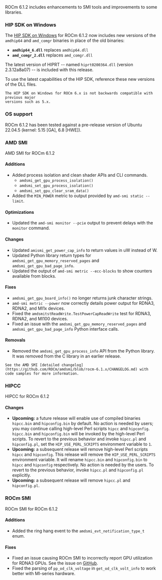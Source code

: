 
ROCm 6.1.2 includes enhancements to SMI tools and improvements to some libraries.

### HIP SDK on Windows

The [HIP SDK on Windows](https://rocm.docs.amd.com/projects/install-on-windows/en/docs-6.1.2/)
for ROCm 6.1.2 now includes new versions of the ``amdhip64`` and ``amd_comgr`` binaries
in place of the old binaries:

* **``amdhip64_6.dll``** replaces ``amdhip64.dll``
* **``amd_comgr_2.dll``** replaces ``amd_comgr.dll``

The latest version of HIPRT -- named ``hiprt0200364.dll`` (version 2.3.12a8a07) -- is included
with this release.

To use the latest capabilities of the HIP SDK, reference these new versions of
the DLL files.

```{note}
The HIP SDK on Windows for ROCm 6.x is not backwards compatible with previous major
versions such as 5.x.
```

### OS support

ROCm 6.1.2 has been tested against a pre-release version of Ubuntu 22.04.5 (kernel: 5.15 [GA], 6.8 [HWE]).

### AMD SMI

AMD SMI for ROCm 6.1.2

#### Additions

* Added process isolation and clean shader APIs and CLI commands.
  * `amdsmi_get_gpu_process_isolation()`
  * `amdsmi_set_gpu_process_isolation()`
  * `amdsmi_set_gpu_clear_sram_data()`
* Added the `MIN_POWER` metric to output provided by `amd-smi static --limit`.

#### Optimizations

* Updated the `amd-smi monitor --pcie` output to prevent delays with the `monitor` command.

#### Changes

* Updated `amismi_get_power_cap_info` to return values in uW instead of W.
* Updated Python library return types for `amdsmi_get_gpu_memory_reserved_pages` and `amdsmi_get_gpu_bad_page_info`.
* Updated the output of `amd-smi metric --ecc-blocks` to show counters available from blocks.

#### Fixes

* `amdsmi_get_gpu_board_info()` no longer returns junk character strings.
* `amd-smi metric --power` now correctly details power output for RDNA3, RDNA2, and MI1x devices.
* Fixed the `amdsmitstReadWrite.TestPowerCapReadWrite` test for RDNA3, RDNA2, and MI100 devices.
* Fixed an issue with the `amdsmi_get_gpu_memory_reserved_pages` and `amdsmi_get_gpu_bad_page_info` Python interface calls.

#### Removals

* Removed the `amdsmi_get_gpu_process_info` API from the Python library. It was removed from the C library in an earlier release.

```{note}
See the AMD SMI [detailed changelog](https://github.com/ROCm/amdsmi/blob/rocm-6.1.x/CHANGELOG.md) with code samples for more information.
```

### HIPCC

HIPCC for ROCm 6.1.2

#### Changes

* **Upcoming:** a future release will enable use of compiled binaries `hipcc.bin` and `hipconfig.bin` by default. No action is needed by users; you may continue calling high-level Perl scripts `hipcc` and `hipconfig`. `hipcc.bin` and `hipconfig.bin` will be invoked by the high-level Perl scripts. To revert to the previous behavior and invoke `hipcc.pl` and `hipconfig.pl`, set the `HIP_USE_PERL_SCRIPTS` environment variable to `1`.
* **Upcoming:** a subsequent release will remove high-level Perl scripts `hipcc` and `hipconfig`. This release will remove the `HIP_USE_PERL_SCRIPTS` environment variable. It will rename `hipcc.bin` and `hipconfig.bin` to `hipcc` and `hipconfig` respectively. No action is needed by the users. To revert to the previous behavior, invoke `hipcc.pl` and `hipconfig.pl` explicitly.
* **Upcoming:** a subsequent release will remove `hipcc.pl` and `hipconfig.pl`.

### ROCm SMI

ROCm SMI for ROCm 6.1.2

#### Additions

* Added the ring hang event to the `amdsmi_evt_notification_type_t` enum.

#### Fixes

* Fixed an issue causing ROCm SMI to incorrectly report GPU utilization for RDNA3 GPUs. See the issue on [GitHub](https://github.com/ROCm/ROCm/issues/3112).
* Fixed the parsing of `pp_od_clk_voltage` in `get_od_clk_volt_info` to work better with MI-series hardware.
